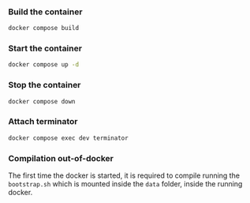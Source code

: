 ### Build the container
```bash
docker compose build
```

### Start the container
```bash
docker compose up -d
```

### Stop the container
```bash
docker compose down
```

### Attach terminator
```bash
docker compose exec dev terminator
```

### Compilation out-of-docker
The first time the docker is started, it is required to compile running the ```bootstrap.sh``` which is mounted inside the ```data``` folder, inside the running docker.

